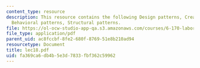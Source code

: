 ```yaml
---
content_type: resource
description: This resource contains the following Design patterns, Creational patterns,
  Behavioral patterns, Structural patterns.
file: https://ol-ocw-studio-app-qa.s3.amazonaws.com/courses/6-170-laboratory-in-software-engineering-fall-2005/fa369ca6db4b5e3d7833fbf362c59962_lec18.pdf
file_type: application/pdf
parent_uid: ac8fccbf-8fe2-680f-8769-51e8b210ad94
resourcetype: Document
title: lec18.pdf
uid: fa369ca6-db4b-5e3d-7833-fbf362c59962
---
```

